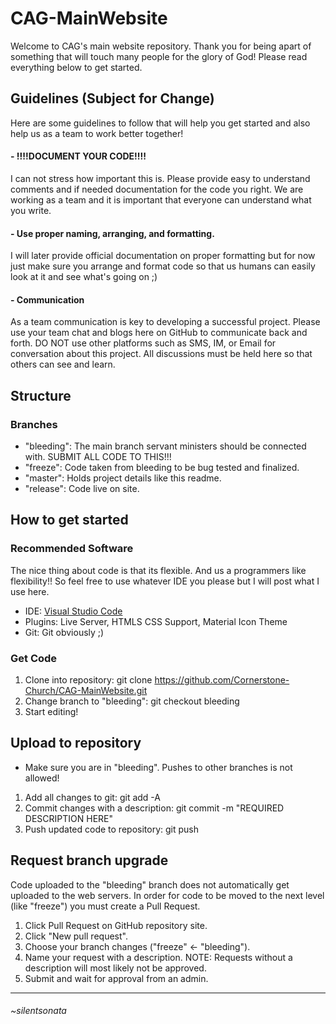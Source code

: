 # CAG-MainWebsite
Welcome to CAG's main website repository. Thank you for being apart of something that will touch many people for the glory of God! Please read everything below to get started.

## Guidelines (Subject for Change)
Here are some guidelines to follow that will help you get started and also help us as a team to work better together!
#### - !!!!DOCUMENT YOUR CODE!!!!
I can not stress how important this is. Please provide easy to understand comments and if needed documentation for the code you right. We are working as a team and it is important that everyone can understand what you write.
#### - Use proper naming, arranging, and formatting.
I will later provide official documentation on proper formatting but for now just make sure you arrange and format code so that us humans can easily look at it and see what's going on ;)
#### - Communication
As a team communication is key to developing a successful project. Please use your team chat and blogs here on GitHub to communicate back and forth. DO NOT use other platforms such as SMS, IM, or Email for conversation about this project. All discussions must be held here so that others can see and learn.

## Structure
### Branches
 - "bleeding": The main branch servant ministers should be connected with. SUBMIT ALL CODE TO THIS!!!
 - "freeze": Code taken from bleeding to be bug tested and finalized.
 - "master": Holds project details like this readme.
 - "release": Code live on site.

## How to get started
### Recommended Software
The nice thing about code is that its flexible. And us a programmers like flexibility!! So feel free to use whatever IDE you please but I will post what I use here.
- IDE: [Visual Studio Code](https://code.visualstudio.com/)
- Plugins: Live Server, HTMLS CSS Support, Material Icon Theme
- Git: Git obviously ;)

### Get Code
1. Clone into repository: git clone https://github.com/Cornerstone-Church/CAG-MainWebsite.git
2. Change branch to "bleeding": git checkout bleeding
3. Start editing!
 
## Upload to repository
 - Make sure you are in "bleeding". Pushes to other branches is not allowed!
1. Add all changes to git: git add -A
2. Commit changes with a description: git commit -m "REQUIRED DESCRIPTION HERE"
3. Push updated code to repository: git push

## Request branch upgrade
Code uploaded to the "bleeding" branch does not automatically get uploaded to the web servers. In order for code to be moved to the next level (like "freeze") you must create a Pull Request.
1. Click Pull Request on GitHub repository site.
2. Click "New pull request".
3. Choose your branch changes ("freeze" <- "bleeding").
4. Name your request with a description.
NOTE: Requests without a description will most likely not be approved.
5. Submit and wait for approval from an admin.

___
###### ~silentsonata
